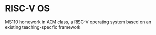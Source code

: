 # RISC-V OS
MS110 homework in ACM class, a RISC-V operating system based on an existing teaching-specific framework
